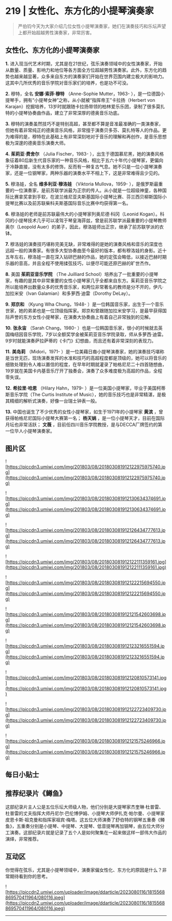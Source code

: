 # 219 | 女性化、东方化的小提琴演奏家

> 严伯钧今天为大家介绍几位女性小提琴演奏家，她们在演奏技巧和乐坛声望上都开始超越男性演奏家，非常厉害。

## 女性化、东方化的小提琴演奏家

 **1.** 进入现当代艺术时期，尤其是在21世纪，弦乐演奏领域中的女性演奏家，开始从数量、质量、影响力和地位等各方面全方位超越男性演奏家。此外，东方化的趋势也越来越显著，众多来自东方的演奏家们开始在世界范围内建立极大的影响力。这其中几所优秀的音乐学院对音乐家们的培养，也是功不可没。

 **2.** 穆特，全名 **安娜·索菲·穆特** （Anne-Sophie Mutter，1963- ），是一位德国小提琴手，拥有“小提琴女神”之称，从小就被“指挥帝王”卡拉扬（Herbert von Karajan）挖掘培养，13岁时就跟随卡拉扬带领的柏林爱乐乐团，录制了很多莫扎特的小提琴协奏曲作品，建立了非常深厚的德奥音乐功底。

 **3.** 穆特的演奏虽然技巧不是特别高超，甚至都不算是音准最准确的一类演奏家，但她有着非常纯正的德奥音乐风格，非常擅于演奏贝多芬、莫扎特等人的作品。更为难得的是，穆特在此基础上有非常深刻地对于音乐的理解和再创作，是音乐思想极为深邃的德奥音乐演奏大师。

 **4.**  **茱莉亚·费舍尔** （Julia Fischer，1983- ），出生于德国慕尼黑，她的演奏风格象征着80后新生代音乐家的一种音乐风格，相比于五六十年代小提琴家，更偏向于冷静直接，没有太多的修饰，反而有一种复古气息。她不只是一位小提琴演奏家，还是一位钢琴家，两种乐器的演奏水平不相上下，这是非常难得且少见的。

 **5.** 穆洛娃，全名 **维多利亚·穆洛娃** （Viktoria Mullova，1959- ），是俄罗斯最重要的一位演奏家，是前苏联学派最为正宗的传人。从小就是一位超级神童，各种国际比赛拿奖拿到手软，在波兰维尼亚夫斯基国际小提琴比赛、芬兰西贝柳斯国际小提琴比赛以及前苏联柴科夫斯基国际音乐比赛中均获得第一名。

 **6.** 穆洛娃的老师是前苏联最伟大的小提琴家列奥尼德·科冈（Leonid Kogan）。科冈的小提琴技术几乎可以凌驾于琴皇海菲兹，曾是前苏联学派最重要的小提琴教师奥尔（Leopold Auer）的弟子，因此，穆洛娃师出正宗，继承了前苏联学派的衣钵。

 **7.** 穆洛娃的演奏技巧堪称完美无缺，非常难得的是她的演奏风格和音乐的深度也远超一般的演奏家。有很多大型协奏曲至今最好的版本，都有穆洛娃的身影。近十五年左右，穆洛娃一直在深入钻研巴赫的作品，她的定弦会略低，以接近巴赫时期乐器的音高，并且全程不使用揉弦技巧，以便尽可能还原巴赫的旷世杰作。

 **8.** 美国 **茱莉亚音乐学院** （The Juilliard School）培养出了一批重要的小提琴家，有趣的是其中非常重要的女性小提琴家几乎全都来自东方。茱莉亚音乐学院之所以能培养出数量众多的优秀音乐家，和两位非常著名的教师是分不开的，伊凡·加拉米安（Ivan Galamian）和多萝西·迪雷（Dorothy DeLay）。

 **9.**  **郑京和** （Kyung Wha Chung，1948- ）是一位韩国音乐家，出生于一个音乐世家，她的弟弟也是一位顶级指挥家。郑京和曾跟随加拉米安学习，是最早获得国际声誉的东方女性小提琴家，在演奏大协奏曲上有着自己非常独到的见解。

 **10.**  **张永宙** （Sarah Chang，1980- ）也是一位韩国音乐家，很小的时候就去英国梅纽因音乐学院，7岁以全额奖学金被茱莉亚音乐学院录取，师从多萝西·迪雷。9岁时就能演奏萨拉萨蒂的《卡门》幻想曲，而且还有着非常深刻的表现力。

 **11.**  **美岛莉** （Midori，1971- ）是一位美藉日裔小提琴演奏家，她的演奏技巧堪称是当世无匹，现场演奏发挥的水准和技巧的高超程度都是顶级的，她可以将音乐的细致处理到令人难以置信的程度，在早年时期就灌录了帕格尼尼二十四首随想曲，19岁就在美国卡内基音乐厅开了独奏会，演奏了众多难度极为高超的作品，全程零失误。

 **12.**  **希拉里·哈恩** （Hilary Hahn，1979- ）是一位美国小提琴家，毕业于美国柯蒂斯音乐学院（The Curtis Institute of Music），她的音乐技巧也是非常精湛，是极其精细的解析式演奏，好像一台瑞士钟表一般。

 **13.** 中国也诞生了不少优秀的女性小提琴家，如生于1971年的小提琴家 **黄滨** ，曾获得帕格尼尼国际小提琴大赛第一名； **杨天娲** ，是一位小提琴天才，目前在国际月坛也非常活跃； **文薇** ，目前任四川音乐学院教授，是与DECCA厂牌签约的第一位华人小提琴演奏家。

## 图片区

![https://piccdn3.umiwi.com/img/201803/08/201803081912122975975740.jpg](https://piccdn3.umiwi.com/img/201803/08/201803081912122975975740.jpg)

![https://piccdn3.umiwi.com/img/201803/08/201803081912130634374691.jpg](https://piccdn3.umiwi.com/img/201803/08/201803081912130634374691.jpg)

![https://piccdn3.umiwi.com/img/201803/08/201803081912126434777613.jpg](https://piccdn3.umiwi.com/img/201803/08/201803081912126434777613.jpg)

![https://piccdn3.umiwi.com/img/201803/08/201803081912122111359161.jpg](https://piccdn3.umiwi.com/img/201803/08/201803081912122111359161.jpg)

![https://piccdn3.umiwi.com/img/201803/08/201803081912122215694550.jpg](https://piccdn3.umiwi.com/img/201803/08/201803081912122215694550.jpg)

![https://piccdn3.umiwi.com/img/201803/08/201803081912121542603698.jpg](https://piccdn3.umiwi.com/img/201803/08/201803081912121542603698.jpg)

![https://piccdn3.umiwi.com/img/201803/08/201803081912123216551594.jpg](https://piccdn3.umiwi.com/img/201803/08/201803081912123216551594.jpg)

![https://piccdn3.umiwi.com/img/201803/08/201803081912120810573141.jpg](https://piccdn3.umiwi.com/img/201803/08/201803081912120810573141.jpg)

![https://piccdn3.umiwi.com/img/201803/08/201803081912122723409730.jpg](https://piccdn3.umiwi.com/img/201803/08/201803081912122723409730.jpg)

![https://piccdn3.umiwi.com/img/201803/08/201803081912121575246966.jpg](https://piccdn3.umiwi.com/img/201803/08/201803081912121575246966.jpg)

## 每日小贴士

## 推荐纪录片《鳟鱼》

这部纪录片主人公是五位乐坛大师级人物，他们分别是大提琴家杰奎琳·杜普雷、杜普雷的丈夫指挥大师丹尼尔·巴伦博伊姆、小提琴大师伊扎克·帕尔曼、小提琴家皮恩卡斯·祖克曼和指挥家祖宾·梅塔。这五位大师演奏了舒伯特的钢琴五重奏《鳟鱼》，五重奏分别是小提琴、中提琴、大提琴、低音提琴再加钢琴，由五位大师分工演奏。这部纪录片就是记录了五个人是如何聚集在一起来做这样一部伟大作品的演绎，非常推荐。

## 互动区

你觉得在弦乐，尤其是小提琴领域中，演奏家偏女性化、东方化的原因是什么？非常期待看到你的思考。

![https://piccdn2.umiwi.com/uploader/image/ddarticle/2023080116/1815568869570411964/080116.jpeg](https://piccdn2.umiwi.com/uploader/image/ddarticle/2023080116/1815568869570411964/080116.jpeg)

---
